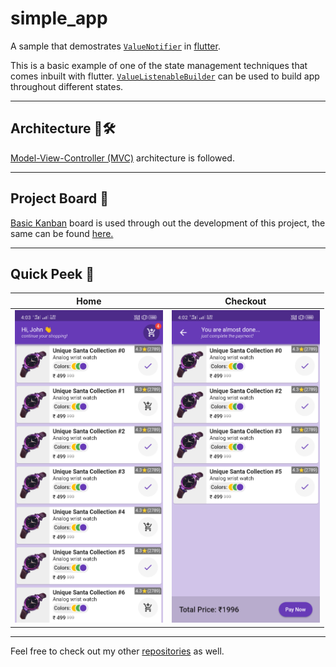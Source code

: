 # simple_app

A sample that demostrates [`ValueNotifier`](https://api.flutter.dev/flutter/foundation/ValueNotifier-class.html) in [flutter](https://flutter.dev).

This is a basic example of one of the state management techniques that comes inbuilt with flutter. [`ValueListenableBuilder`](https://api.flutter.dev/flutter/widgets/ValueListenableBuilder-class.html) can be used to build app throughout different states.

---
## Architecture 📏🛠
[Model-View-Controller (MVC)](https://g.co/kgs/6YDU8y) architecture is followed.

---
## Project Board 🎯

[Basic Kanban](https://docs.github.com/en/issues/organizing-your-work-with-project-boards/managing-project-boards/about-project-boards#templates-for-project-boards) board is used through out the development of this project, the same can be found [here.](https://github.com/srikanth7785/simple_stateManagement_app/projects/2)

---
## Quick Peek 👀


| Home | Checkout |
|:---:|:---:|
|<img src="HomeScreen.png" height="500px">|<img src="CheckoutScreen.png" height="500px">|

---

Feel free to check out my other [repositories](https://github.com/srikanth7785?tab=repositories) as well.